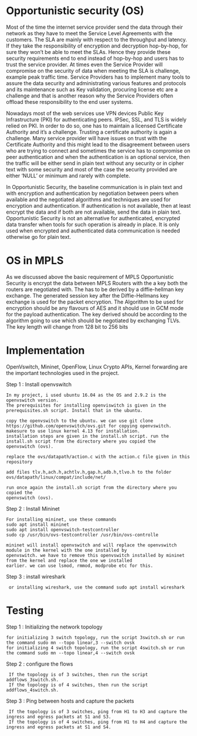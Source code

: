 # Opportunistic security (OS)

Most of the time the internet service provider send the data through their network as they have to meet the Service Level Agreements with the customers. The SLA are mainly with respect to the throughput and latency. If they take the responsibility of encryption and decryption hop-by-hop, for sure they won’t be able to meet the SLAs. Hence they provide these security requirements end to end instead of hop-by-hop and users has to trust the service provider. At times even the Service Provider will compromise on the security of data when meeting the SLA is challenge, example peak traffic time. Service Providers has to implement many tools to assure the data security and administrating various features and protocols and its maintenance such as Key validation, procuring license etc are a challenge and that is another reason why the Service Providers often offload these responsibility to the end user systems. 


Nowadays most of the web services use VPN devices Public Key Infrastructure (PKI) for authenticating peers.  IPSec, SSL, and TLS is widely relied on PKI. In order to do so, one has to maintain a licensed Certificate Authority and it’s a challenge. Trusting a certificate authority is again a challenge. Many service provider will have issues on trust with the Certificate Authority and this might lead to the disagreement between users who are trying to connect and sometimes the service has to compromise on peer authentication and when the authentication is an optional service, then the traffic will be either send in plain text without any security or in cipher text with some security and most of the case the security provided are either ‘NULL’ or minimum and rarely with complete.

In Opportunistic Security, the baseline communication is in plain text and with encryption and authentication by negotiation between peers when available and the negotiated algorithms and techniques are used for encryption and authentication. If authentication is not available, then at least encrypt the data and if both are not available, send the data in plain text. Opportunistic Security is not an alternative for authenticated, encrypted data transfer when tools for such operation is already in place. It is only used when encrypted and authenticated data communication is needed otherwise go for plain text.

# OS in MPLS

As we discussed above the basic requirement of MPLS Opportunistic Security is encrypt the data between MPLS Routers with the a key both the routers are negotiated with. The has to be derived by a diffie-hellman key exchange. The generated session key after the Diffie-Hellmans key exchange is used for the packet encryption. The Algorithm to be used for encryption should be any flavours of AES and it should use in GCM mode for the payload authentication. The key derived should be according to the algorithm going to use which should be negotiated by exchanging TLVs.  The key length will change from 128 bit to 256 bits

# Implementation

OpenVswitch, Mininet, OpenFlow, Linux Crypto APIs, Kernel forwarding are the important technologies used in the project.

Step 1 : Install openvswitch

    In my project, i used ubuntu 16.04 as the OS and 2.9.2 is the openvswitch version.
    The prerequisites for installing openviswitch is given in the prerequisites.sh script. Install that in the ubuntu.
    
    copy the openvswitch to the ubuntu. we can use git clone https://github.com/openvswitch/ovs.git for copying openvswitch.
    makesure to use linux kernel 4.13 for installation.
    installation steps are given in the install.sh script. run the install.sh script from the directory where you copied the          
    openvswitch (ovs). 
    
    replace the ovs/datapath/action.c with the action.c file given in this repository 
    
    add files tlv.h,ach.h,achtlv.h,gap.h,adb.h,tlvo.h to the folder ovs/datapath/linux/compat/include/net/
    
    run once again the install.sh script from the directory where you copied the          
    openvswitch (ovs). 
   
   
Step 2 : Install Mininet
    
    For installing mininet, use these commands
    sudo apt install mininet
    sudo apt install openvswitch-testcontroller
    sudo cp /usr/bin/ovs-testcontroller /usr/bin/ovs-controlle
    
    mininet will install openvswitch and will replace the openvswitch module in the kernel with the one installed by       
    openvswitch. we have to remove this openvswitch installed by mininet from the kernel and replace the one we installed    
    earlier. we can use lsmod, rmmod, modprobe etc for this.
    
Step 3 : install wireshark

     or installing wireshark, use the command sudo apt install wireshark 
     
# Testing
    
Step 1 : Initializing the network topology

     
    for initializing 3 switch topology, run the script 3switch.sh or run the command sudo mn --topo linear,3 --switch ovsk
    for initializing 4 switch topology, run the script 4switch.sh or run the command sudo mn --topo linear,4 --switch ovsk
     
     
Step 2 : configure the flows
     
     If the topology is of 3 switches, then run the script addflows_3switch.sh.
     If the topology is of 4 switches, then run the script addflows_4switch.sh.
     
     
Step 3 : Ping between hosts and capture the packets

     If the topology is of 3 switches, ping from H1 to H3 and capture the ingress and egress packets at S1 and S3.
     If the topology is of 4 switches, ping from H1 to H4 and capture the ingress and egress packets at S1 and S4.
     




